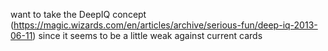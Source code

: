 want to take the DeepIQ concept (https://magic.wizards.com/en/articles/archive/serious-fun/deep-iq-2013-06-11) since it seems to be a little weak against current cards
